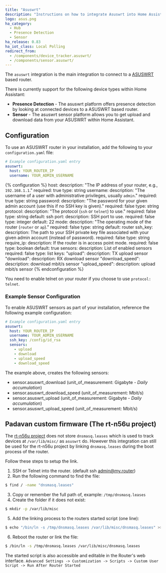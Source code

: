 ```yaml
---
title: "Asuswrt"
description: "Instructions on how to integrate Asuswrt into Home Assistant."
logo: asus.png
ha_category:
  - Hub
  - Presence Detection
  - Sensor
ha_release: 0.83
ha_iot_class: Local Polling
redirect_from:
  - /components/device_tracker.asuswrt/
  - /components/sensor.asuswrt/
---
```


The `asuswrt` integration is the main integration to connect to a [ASUSWRT](http://event.asus.com/2013/nw/ASUSWRT/) based router.

There is currently support for the following device types within Home Assistant:

- **Presence Detection** - The asuswrt platform offers presence detection by looking at connected devices to a ASUSWRT based router.
- **Sensor** - The asuswrt sensor platform allows you to get upload and download data from your ASUSWRT within Home Assistant.

## Configuration

To use an ASUSWRT router in your installation, add the following to your `configuration.yaml` file:

```yaml
# Example configuration.yaml entry
asuswrt:
  host: YOUR_ROUTER_IP
  username: YOUR_ADMIN_USERNAME
```

{% configuration %}
host:
  description: "The IP address of your router, e.g., `192.168.1.1`."
  required: true
  type: string
username:
  description: "The username of a user with administrative privileges, usually `admin`."
  required: true
  type: string
password:
  description: "The password for your given admin account (use this if no SSH key is given)."
  required: false
  type: string
protocol:
  description: "The protocol (`ssh` or `telnet`) to use."
  required: false
  type: string
  default: ssh
port:
  description: SSH port to use.
  required: false
  type: integer
  default: 22
mode:
  description: "The operating mode of the router (`router` or `ap`)."
  required: false
  type: string
  default: router
ssh_key:
  description: The path to your SSH private key file associated with your given admin account (instead of password).
  required: false
  type: string
require_ip:
  description: If the router is in access point mode.
  required: false
  type: boolean
  default: true
sensors:
  description: List of enabled sensors
  required: false
  type: list
  keys:
    "upload":
      description: TX upload sensor
    "download":
      description: RX download sensor
    "download_speed":
      description: download mbit/s sensor
    "upload_speed":
      description: upload mbit/s sensor
{% endconfiguration %}

<div class='note warning'>

You need to enable telnet on your router if you choose to use `protocol: telnet`.

</div>

### Example Sensor Configuration

To enable ASUSWRT sensors as part of your installation, reference the following example configuration:

```yaml
# Example configuration.yaml entry
asuswrt:
  host: YOUR_ROUTER_IP
  username: YOUR_ADMIN_USERNAME
  ssh_key: /config/id_rsa
  sensors:
    - upload
    - download
    - upload_speed
    - download_speed
```

The example above, creates the following sensors:

- sensor.asuswrt_download (unit_of_measurement: Gigabyte - *Daily accumulation*)
- sensor.asuswrt_download_speed (unit_of_measurement: Mbit/s)
- sensor.asuswrt_upload (unit_of_measurement: Gigabyte - *Daily accumulation*)
- sensor.asuswrt_upload_speed (unit_of_measurement: Mbit/s)


## Padavan custom firmware (The rt-n56u project)

The [rt-n56u project](https://bitbucket.org/padavan/rt-n56u) does not store `dnsmasq.leases` which is used to track devices at `/var/lib/misc/` as `asuswrt` do. However this integration can still be used for the rt-n56u project by linking `dnsmasq.leases` during the boot process of the router.

Follow these steps to setup the link.

1. SSH or Telnet into the router. (default ssh admin@my.router)
2. Run the following command to find the file:

```bash
$ find / -name "dnsmasq.leases"
```
3. Copy or remember the full path of, example: `/tmp/dnsmasq.leases`
4. Create the folder if it does not exist:

```bash
$ mkdir -p /var/lib/misc
```
5. Add the linking process to the routers started script (one line):

```bash
$ echo "/bin/ln -s /tmp/dnsmasq.leases /var/lib/misc/dnsmasq.leases" >> /etc/storage/started_script.sh
```

6. Reboot the router or link the file:

```bash
$ /bin/ln -s /tmp/dnsmasq.leases /var/lib/misc/dnsmasq.leases
```

The started script is also accessible and editable in the Router's web interface. `Advanced Settings -> Customization -> Scripts -> Custom User Script -> Run After Router Started`

